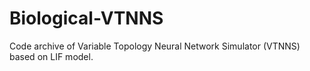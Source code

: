 # Biological-VTNNS
Code archive of Variable Topology Neural Network Simulator (VTNNS) based on LIF model.
